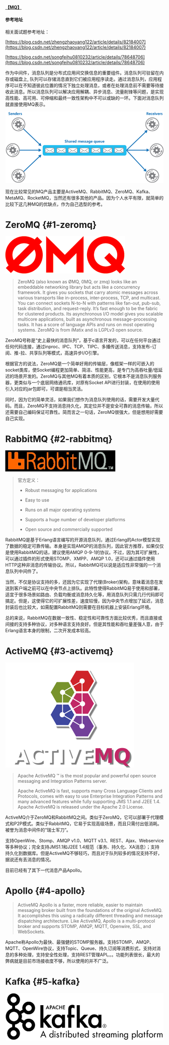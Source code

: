 #### [【MQ】](/mq.md)

#### 参考地址

相关面试题参考地址：

[https://blog.csdn.net/zhengzhaoyang122/article/details/82184007](https://blog.csdn.net/zhengzhaoyang122/article/details/82184007)

[https://blog.csdn.net/songfeihu0810232/article/details/78648706](https://blog.csdn.net/songfeihu0810232/article/details/78648706)

作为中间件，消息队列是分布式应用间交换信息的重要组件。消息队列可驻留在内存或磁盘上, 队列可以存储消息直到它们被应用程序读走。通过消息队列，应用程序可以在不知道彼此位置的情况下独立处理消息，或者在处理消息前不需要等待接收此消息。所以消息队列可以解决应用解耦、异步消息、流量削锋等问题，是实现高性能、高可用、可伸缩和最终一致性架构中不可以或缺的一环。下面对消息队列就直接使用MQ表示。

![](/assets/message-queue.png)

现在比较常见的MQ产品主要是ActiveMQ、RabbitMQ、ZeroMQ、Kafka、MetaMQ、RocketMQ，当然还有很多其他的产品。因为个人水平有限，就简单的比较下这几种MQ的优缺点，作为自己选型的参考。

# ZeroMQ {#1-zeromq}

![](/assets/logo.gif)

> ZeroMQ \(also known as ØMQ, 0MQ, or zmq\) looks like an embeddable networking library but acts like a concurrency framework. It gives you sockets that carry atomic messages across various transports like in-process, inter-process, TCP, and multicast. You can connect sockets N-to-N with patterns like fan-out, pub-sub, task distribution, and request-reply. It’s fast enough to be the fabric for clustered products. Its asynchronous I/O model gives you scalable multicore applications, built as asynchronous message-processing tasks. It has a score of language APIs and runs on most operating systems. ZeroMQ is from iMatix and is LGPLv3 open source.

ZeroMQ号称是“史上最快的消息队列”，基于c语言开发的，可以在任何平台通过任何代码连接，通过inproc、IPC、TCP、TIPC、多播传送消息，支持发布-订阅、推-拉、共享队列等模式，高速异步I/O引擎。

根据官方的说法，ZeroMQ是一个简单好用的传输层，像框架一样的可嵌入的socket类库，使Socket编程更加简单、简洁、性能更高，是专门为高吞吐量/低延迟的场景开发的。ZeroMQ与其他MQ有着本质的区别，它根本不是消息队列服务器，更类似与一个底层网络通讯库，对原有Socket API进行封装，在使用的使用引入对应的jar包即可，可谓是相当灵活。

同时，因为它的简单灵活，如果我们想作为消息队列使用的话，需要开发大量代码。而且，ZeroMQ不支持消息持久化，其定位并不是安全可靠的消息传输，所以还需要自己编码保证可靠性。简而言之一句话，ZeroMQ很强大，但是想用好需要自己实现。

# RabbitMQ {#2-rabbitmq}

![](/assets/rabbitmq_logo_strap.webp.jpg)

> 官方定义：
>
> * Robust messaging for applications
>
> * Easy to use
>
> * Runs on all major operating systems
>
> * Supports a huge number of developer platforms
>
> * Open source and commercially supported

RabbitMQ是基于Erlang语言编写的开源消息队列，通过Erlang的Actor模型实现了数据的稳定可靠传输。本身是实现AMQP的消息队列，因此官方推荐，如果仅仅是使用RabbitMQ的话，建议使用AMQP 0-9-1的协议。不过，因为其可扩展性，可以通过插件的形式使用STOMP、XMPP、AMQP 1.0，还可以通过插件使用HTTP这种非消息的传输协议。所以，RabbitMQ可以说是适应性非常强的一个消息队列中间件了。

当然，不仅是协议支持的多，还因为它实现了代理\(Broker\)架构，意味着消息在发送到客户端之前可以在中央节点上排队。此特性使得RabbitMQ易于使用和部署，适宜于很多场景如路由、负载均衡或消息持久化等，用消息队列只需几行代码即可搞定。但是，这使得它的可扩展性差，速度较慢，因为中央节点增加了延迟，消息封装后也比较大，如需配置RabbitMQ则需要在目标机器上安装Erlang环境。

总的来说，RabbitMQ在数据一致性、稳定性和可靠性方面比较优秀，而且直接或间接的支持多种协议，对多种语言支持良好。但是其性能和吞吐量差强人意，由于Erlang语言本身的限制，二次开发成本较高。

# ActiveMQ {#3-activemq}

![](/assets/activemq_logo_white_vertical.png)

> Apache ActiveMQ ™ is the most popular and powerful open source messaging and Integration Patterns server.
>
> Apache ActiveMQ is fast, supports many Cross Language Clients and Protocols, comes with easy to use Enterprise Integration Patterns and many advanced features while fully supporting JMS 1.1 and J2EE 1.4. Apache ActiveMQ is released under the Apache 2.0 License.

ActiveMQ介于ZeroMQ和RabbitMQ之间。类似于ZeroMQ，它可以部署于代理模式和P2P模式。类似于RabbitMQ，它易于实现高级场景，而且只需付出低消耗。被誉为消息中间件的“瑞士军刀”。

支持OpenWire、Stomp、AMQP v1.0、MQTT v3.1、REST、Ajax、Webservice等多种协议；完全支持JMS1.1和J2EE 1.4规范（事务、持久化、XA消息）；支持持久化到数据库。但是ActiveMQ不够轻巧，而且对于队列较多的情况支持不好，据说还有丢消息的情况。

目前已经有了其下一代消息产品Apollo。

# Apollo {#4-apollo}

> ActiveMQ Apollo is a faster, more reliable, easier to maintain messaging broker built from the foundations of the original ActiveMQ. It accomplishes this using a radically different threading and message dispatching architecture. Like ActiveMQ, Apollo is a multi-protocol broker and supports STOMP, AMQP, MQTT, Openwire, SSL, and WebSockets.

Apache称Apollo为最快、最强健的STOMP服务器。支持STOMP、AMQP、MQTT、OpenWire协议，支持Topic、Queue、持久订阅等消费形式，支持对消息的多种处理，支持安全性处理，支持REST管理API。。。功能列表很长，最大的弊病就是目前市场接收度不够，所以使用的并不广泛。

# Kafka {#5-kafka}

![](/assets/logo-0001.png)



